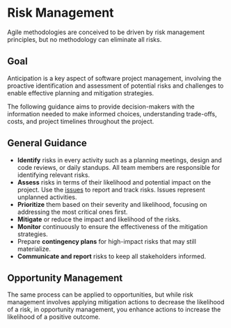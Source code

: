 # Risk Management

Agile methodologies are conceived to be driven by risk management principles, but no methodology can eliminate all risks.

## Goal

Anticipation is a key aspect of software project management, involving the proactive identification and assessment of potential risks and challenges to enable effective planning and mitigation strategies.

The following guidance aims to provide decision-makers with the information needed to make informed choices, understanding trade-offs, costs, and project timelines throughout the project.

## General Guidance

- **Identify** risks in every activity such as a planning meetings, design and code reviews, or daily standups. All team members are responsible for identifying relevant risks. 
- **Assess** risks in terms of their likelihood and potential impact on the project. Use the [issues](https://learn.microsoft.com/en-us/azure/devops/boards/backlogs/manage-issues-impediments) to report and track risks. Issues represent unplanned activities.
- **Prioritize** them based on their severity and likelihood, focusing on addressing the most critical ones first.
- **Mitigate** or reduce the impact and likelihood of the risks.
- **Monitor** continuously to ensure the effectiveness of the mitigation strategies.
- Prepare **contingency plans** for high-impact risks that may still materialize.
- **Communicate and report** risks to keep all stakeholders informed.

## Opportunity Management

The same process can be applied to opportunities, but while risk management involves applying mitigation actions to decrease the likelihood of a risk, in opportunity management, you enhance actions to increase the likelihood of a positive outcome.
